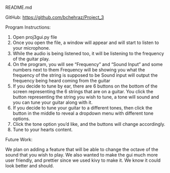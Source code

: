README.md

GitHub: 
https://github.com/bchehraz/Project_3

Program Instructions: 

1. Open proj3gui.py file 
2. Once you open the file, a window will appear and will start to listen to your microphone.
3. While the audio is being listened too, it will be listening to the frequency of the guitar play. 
4. On the program, you will see “Frequency” and “Sound Input” and some numbers next to them
	Frequency will be showing you what the frequency of the string is supposed to be
	Sound input will output the frequency being heard coming from the guitar
5. If you decide to tune by ear, there are 6 buttons on the bottom of the screen representing the 6 strings that are on a guitar. You click the button representing the string you wish to tune, a tone will sound and you can tune your guitar along with it. 
6. If you decide to tune your guitar to a different tones, then click the button in the middle to reveal a dropdown menu with different tone options. 
7. Click the tone option you’d like, and the buttons will change accordingly. 
8. Tune to your hearts content. 

Future Work: 

We plan on adding a feature that will be able to change the octave of the sound that you wish to play. We also wanted to make the gui much more user friendly, and prettier since we used kivy to make it. We know it could look better and should. 


